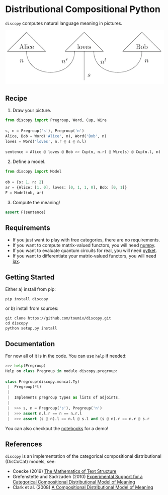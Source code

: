 # Distributional Compositional Python

`discopy` computes natural language meaning in pictures.

!["Alice loves Bob" in picture](notebooks/alice-loves-bob.png)

## Recipe

1) Draw your picture.

```python
from discopy import Pregroup, Word, Cup, Wire

s, n = Pregroup('s'), Pregroup('n')
Alice, Bob = Word('Alice', n), Word('Bob', n)
loves = Word('loves', n.r @ s @ n.l)

sentence = Alice @ loves @ Bob >> Cup(n, n.r) @ Wire(s) @ Cup(n.l, n)
```

2) Define a model.

```python
from discopy import Model

ob = {s: 1, n: 2}
ar = {Alice: [1, 0], loves: [0, 1, 1, 0], Bob: [0, 1]}
F = Model(ob, ar)
```

3) Compute the meaning!

```python
assert F(sentence)
```

## Requirements

* If you just want to play with free categories, there are no requirements.
* If you want to compute matrix-valued functors, you will need [numpy](https://numpy.org/).
* If you want to evaluate quantum circuits for real, you will need [pytket](https://github.com/CQCL/pytket).
* If you want to differentiate your matrix-valued functors, you will need [jax](https://github.com/google/jax).

## Getting Started

Either a) install from pip:

```shell
pip install discopy
```

or b) install from sources:

```
git clone https://github.com/toumix/discopy.git
cd discopy
python setup.py install
```

## Documentation

For now all of it is in the code. You can use `help` if needed:

```python
>>> help(Pregroup)
Help on class Pregroup in module discopy.pregroup:

class Pregroup(discopy.moncat.Ty)
 |  Pregroup(*t)
 |
 |  Implements pregroup types as lists of adjoints.
 |
 |  >>> s, n = Pregroup('s'), Pregroup('n')
 |  >>> assert n.l.r == n == n.r.l
 |  >>> assert (s @ n).l == n.l @ s.l and (s @ n).r == n.r @ s.r
```

You can also checkout the [notebooks](notebooks/) for a demo!

## References

`discopy` is an implementation of the categorical compositional distributional (DisCoCat) models, see:

* Coecke (2019) [The Mathematics of Text Structure](https://arxiv.org/abs/1904.03478)
* Grefenstette and Sadrzadeh (2010) [Experimental Support for a Categorical Compositional Distributional Model of Meaning](https://arxiv.org/abs/1106.4058)
* Clark et al. (2008) [A Compositional Distributional Model of Meaning](http://citeseerx.ist.psu.edu/viewdoc/download?doi=10.1.1.363.8703&rep=rep1&type=pdf)
